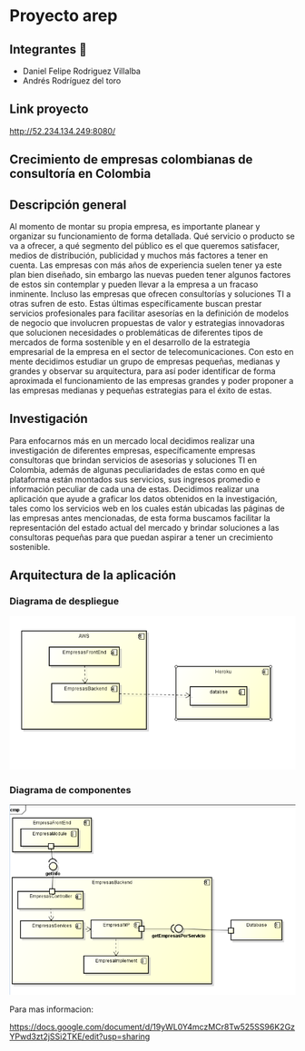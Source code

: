 # Proyecto arep
## Integrantes 🔧
* Daniel Felipe Rodriguez Villalba
* Andrés Rodríguez del toro 
## Link proyecto
http://52.234.134.249:8080/
## Crecimiento de empresas colombianas de consultoría en Colombia
## Descripción general
Al momento de montar su propia empresa, es importante planear y organizar su funcionamiento de forma detallada. Qué servicio o producto se va a ofrecer, a qué segmento del público es el que queremos satisfacer, medios de distribución, publicidad y muchos más factores a tener en cuenta. Las empresas con más años de experiencia suelen tener ya este plan bien diseñado, sin embargo las nuevas pueden tener algunos factores de estos sin contemplar y pueden llevar a la empresa a un fracaso inminente. Incluso las empresas que ofrecen consultorías y soluciones TI a otras sufren de esto. Estas últimas específicamente buscan prestar servicios profesionales para facilitar asesorías en la definición de modelos de negocio que involucren propuestas de valor y estrategias innovadoras que solucionen necesidades o problemáticas de diferentes tipos de mercados de forma sostenible y en el desarrollo de la estrategia empresarial de la empresa en el sector de telecomunicaciones. Con esto en mente decidimos estudiar un grupo de empresas pequeñas, medianas y grandes y observar su arquitectura, para así poder identificar de forma aproximada el funcionamiento de las empresas grandes y poder proponer a las empresas medianas y pequeñas estrategias para el éxito de estas. 
## Investigación 
Para enfocarnos más en un mercado local decidimos realizar una investigación de diferentes empresas, específicamente empresas consultoras que brindan servicios de asesorias y soluciones TI en Colombia, además de algunas peculiaridades de estas como en qué plataforma están montados sus servicios, sus ingresos promedio e información peculiar de cada una de estas.
Decidimos realizar una aplicación que ayude a graficar los datos obtenidos en la investigación, tales como los servicios web en los cuales están ubicadas las páginas de las empresas antes mencionadas,  de esta forma buscamos facilitar la representación del estado actual del mercado y brindar soluciones a las consultoras pequeñas para que puedan aspirar a tener un crecimiento sostenible. 
## Arquitectura de la aplicación
### Diagrama de  despliegue

![](screens/Despliegue.PNG)

### Diagrama de componentes

![](screens/Componentes.PNG)

Para mas informacion:

https://docs.google.com/document/d/19yWL0Y4mczMCr8Tw525SS96K2GzYPwd3zt2jSSi2TKE/edit?usp=sharing
